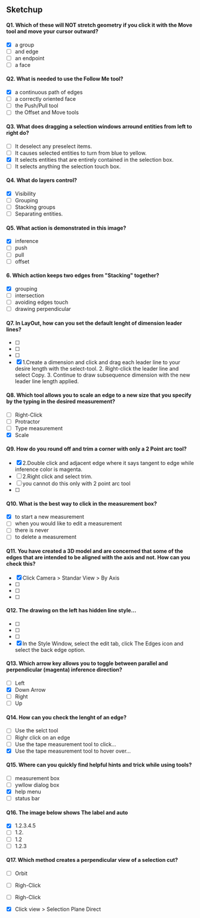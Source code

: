 ## Sketchup

#### Q1. Which of these will NOT stretch geometry if you click it with the Move tool and move your cursor outward?

- [x] a group
- [ ] and edge
- [ ] an endpoint
- [ ] a face

#### Q2. What is needed to use the Follow Me tool?

- [x] a continuous path of edges
- [ ] a correctly oriented face
- [ ] the Push/Pull tool
- [ ] the Offset and Move tools

#### Q3. What does dragging a selection windows arround entities from left to right do?

- [ ] It deselect any preselect items.
- [ ] It causes selected entities to turn from blue to yellow.
- [X] It selects entities that are  entirely contained in the selection box.
- [ ] It selects anything  the selection touch box.

#### Q4. What do layers control?

- [X] Visibility
- [ ] Grouping
- [ ] Stacking groups
- [ ] Separating entities.

#### Q5. What action is demonstrated in this image?

- [X] inference
- [ ] push
- [ ] pull 
- [ ] offset

#### 6. Which action keeps two edges from "Stacking" together?

- [X] grouping
- [ ] intersection
- [ ] avoiding edges touch
- [ ] drawing perpendicular

#### Q7. In LayOut, how can you set the default lenght of dimension leader lines?

- [ ] 
- [ ]
- [ ] 
- [X] 1.Create a dimension and click and drag each leader line to your desire length with the select-tool.
      2. Right-click the leader line and select Copy.
      3. Continue to draw subsequence dimension with the new leader line length applied.

#### Q8. Which tool allows you to scale an edge to a new size that you specify by the typing in the desired measurement?

- [ ] Right-Click
- [ ] Protractor
- [ ] Type measurement
- [X] Scale

#### Q9. How do you round off and trim a corner with only a 2 Point arc tool?

- [X] 2.Double click and adjacent edge where it says tangent to edge  while inference color is magenta.
- [ ] 2.Right click and select trim.
- [ ] you cannot do this only with 2 point arc tool
- [ ] 

#### Q10. What is the best way to click in the measurement box?

- [X] to start a new measurement
- [ ] when you would like to edit a measurement
- [ ] there is never
- [ ] to delete a measurement

#### Q11. You have created a 3D model and are concerned that some of the edges that are intended to be aligned with the axis and not. How can you check this?

- [X]  Click Camera > Standar View > By Axis
- [ ]
- [ ] 
- [ ] 

#### Q12. The drawing on the left has hidden line style...

- [ ] 
- [ ]
- [ ] 
- [X] In the Style Window, select the edit tab, click The Edges icon and select the back edge option.

#### Q13. Which arrow key allows you to toggle between parallel and perpendicular (magenta) inference direction?

- [ ] Left
- [X] Down Arrow
- [ ] Right
- [ ] Up

#### Q14. How can you check the lenght of an edge?

- [ ] Use the selct tool
- [ ] Righr click on an edge
- [ ] Use the tape measurement tool to click...
- [X] Use the tape measurement tool to hover over...

#### Q15. Where can you quickly find helpful hints and trick while using tools?

- [ ] measurement box
- [ ] ywllow dialog box
- [X] help menu
- [ ] status bar

#### Q16. The image below shows The label and auto

- [X] 1.2.3.4.5
- [ ] 1.2.
- [ ] 1.2
- [ ] 1.2.3

#### Q17. Which method creates a perpendicular view of a selection cut?

- [ ] Orbit
- [ ] Righ-Click
- [ ] Righ-Click
- [X] Click view > Selection Plane Direct

